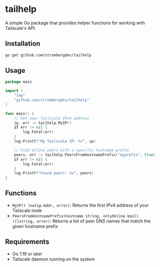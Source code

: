 # tailhelp

A simple Go package that provides helper functions for working with Tailscale's API.

## Installation

```bash
go get github.com/strombergdev/tailhelp
```

## Usage

```go
package main

import (
    "log"
    "github.com/strombergdev/tailhelp"
)

func main() {
    // Get your Tailscale IPv4 address
    ip, err := tailhelp.MyIP()
    if err != nil {
        log.Fatal(err)
    }
    log.Printf("My Tailscale IP: %v", ip)

    // Find online peers with a specific hostname prefix
    peers, err := tailhelp.PeersFromHostnamePrefix("myprefix", true)
    if err != nil {
        log.Fatal(err)
    }
    log.Printf("Found peers: %v", peers)
}
```

## Functions

- `MyIP() (netip.Addr, error)`: Returns the first IPv4 address of your Tailscale node
- `PeersFromHostnamePrefix(hostname string, onlyOnline bool) ([]string, error)`: Returns a list of peer DNS names that match the given hostname prefix

## Requirements

- Go 1.19 or later
- Tailscale daemon running on the system
